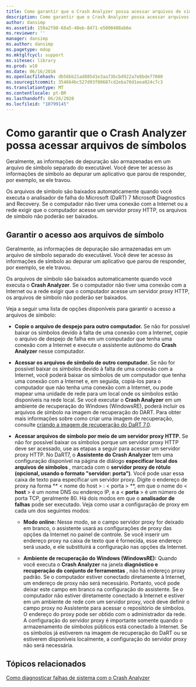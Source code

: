 ```yaml
---
title: Como garantir que o Crash Analyzer possa acessar arquivos de símbolos
description: Como garantir que o Crash Analyzer possa acessar arquivos de símbolos
author: dansimp
ms.assetid: 150a2f88-68a5-40eb-8471-e5008488ab6e
ms.reviewer: ''
manager: dansimp
ms.author: dansimp
ms.pagetype: mdop
ms.mktglfcycl: support
ms.sitesec: library
ms.prod: w10
ms.date: 06/16/2016
ms.openlocfilehash: db56bb21ad885d1e3aa73bcbd922a7e8bde77080
ms.sourcegitcommit: 354664bc527d93f80687cd2eba70d1eea024c7c3
ms.translationtype: MT
ms.contentlocale: pt-BR
ms.lasthandoff: 06/26/2020
ms.locfileid: "10799145"
---
```

# Como garantir que o Crash Analyzer possa acessar arquivos de símbolos


Geralmente, as informações de depuração são armazenadas em um arquivo de símbolo separado do executável. Você deve ter acesso às informações de símbolo ao depurar um aplicativo que parou de responder, por exemplo, se ele travou.

Os arquivos de símbolo são baixados automaticamente quando você executa o analisador de falha do Microsoft (DaRT) 7 Microsoft Diagnostics and Recovery. Se o computador não tiver uma conexão com a Internet ou a rede exigir que o computador acesse um servidor proxy HTTP, os arquivos de símbolo não poderão ser baixados.

## Garantir o acesso aos arquivos de símbolo


Geralmente, as informações de depuração são armazenadas em um arquivo de símbolo separado do executável. Você deve ter acesso às informações de símbolo ao depurar um aplicativo que parou de responder, por exemplo, se ele travou.

Os arquivos de símbolo são baixados automaticamente quando você executa o **Crash Analyzer**. Se o computador não tiver uma conexão com a Internet ou a rede exigir que o computador acesse um servidor proxy HTTP, os arquivos de símbolo não poderão ser baixados.

Veja a seguir uma lista de opções disponíveis para garantir o acesso a arquivos de símbolo:

-   **Copie o arquivo de despejo para outro computador.** Se não for possível baixar os símbolos devido à falta de uma conexão com a Internet, copie o arquivo de despejo de falha em um computador que tenha uma conexão com a Internet e execute o assistente autônomo do **Crash Analyzer** nesse computador.

-   **Acessar os arquivos de símbolo de outro computador.** Se não for possível baixar os símbolos devido à falta de uma conexão com a Internet, você poderá baixar os símbolos de um computador que tenha uma conexão com a Internet e, em seguida, copiá-los para o computador que não tenha uma conexão com a Internet, ou pode mapear uma unidade de rede para um local onde os símbolos estão disponíveis na rede local. Se você executar o **Crash Analyzer** em um ambiente de recuperação do Windows (WindowsRE), poderá incluir os arquivos de símbolo na imagem de recuperação do DART. Para obter mais informações sobre como criar uma imagem de recuperação, consulte [criando a imagem de recuperação do DaRT 7,0](creating-the-dart-70-recovery-image-dart-7.md).

-   **Acessar arquivos de símbolo por meio de um servidor proxy HTTP.** Se não for possível baixar os símbolos porque um servidor proxy HTTP deve ser acessado, use as etapas a seguir para acessar um servidor proxy HTTP. No DaRT7, o **Assistente do Crash Analyzer** tem uma configuração disponível na página de diálogo **especificar local dos arquivos de símbolos** , marcada com o **servidor proxy de rótulo (opcional, usando o formato "servidor: porta")**. Você pode usar essa caixa de texto para especificar um servidor proxy. Digite o endereço de proxy na forma ** &lt; nome do host &gt; : &lt; porta &gt; **, em que o nome do &lt; **host** &gt; é um nome DNS ou endereço IP, e a &lt; **porta** &gt; é um número de porta TCP, geralmente 80. Há dois modos em que o **analisador de falhas** pode ser executado. Veja como usar a configuração de proxy em cada um dos seguintes modos:

    -   **Modo online:** Nesse modo, se o campo servidor proxy for deixado em branco, o assistente usará as configurações de proxy das opções da Internet no painel de controle. Se você inserir um endereço proxy na caixa de texto que é fornecida, esse endereço será usado, e ele substituirá a configuração nas opções da Internet.

    -   **Ambiente de recuperação do Windows (WindowsRE):** Quando você executa o **Crash Analyzer** na janela **diagnóstico e recuperação do conjunto de ferramentas** , não há endereço proxy padrão. Se o computador estiver conectado diretamente à Internet, um endereço de proxy não será necessário. Portanto, você pode deixar este campo em branco na configuração do assistente. Se o computador não estiver diretamente conectado à Internet e estiver em um ambiente de rede com um servidor proxy, você deve definir o campo proxy no Assistente para acessar o repositório de símbolos. O endereço do proxy pode ser obtido com o administrador da rede. A configuração do servidor proxy é importante somente quando o armazenamento de símbolos públicos está conectado à Internet. Se os símbolos já estiverem na imagem de recuperação do DaRT ou se estiverem disponíveis localmente, a configuração do servidor proxy não será necessária.

## Tópicos relacionados


[Como diagnosticar falhas de sistema com o Crash Analyzer](diagnosing-system-failures-with-crash-analyzer--dart-7.md)

 

 





